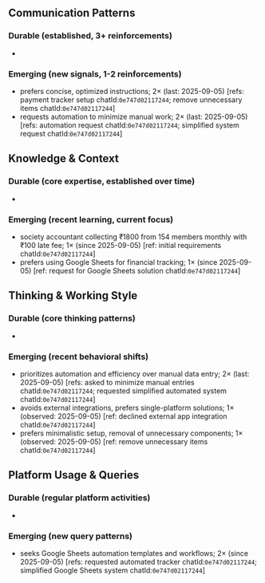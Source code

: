 ## Communication Patterns
### Durable (established, 3+ reinforcements)
- 

### Emerging (new signals, 1-2 reinforcements)
- prefers concise, optimized instructions; 2× (last: 2025-09-05) [refs: payment tracker setup chatId:`0e747d02117244`; remove unnecessary items chatId:`0e747d02117244`]
- requests automation to minimize manual work; 2× (last: 2025-09-05) [refs: automation request chatId:`0e747d02117244`; simplified system request chatId:`0e747d02117244`]

## Knowledge & Context
### Durable (core expertise, established over time)
- 

### Emerging (recent learning, current focus)
- society accountant collecting ₹1800 from 154 members monthly with ₹100 late fee; 1× (since 2025-09-05) [ref: initial requirements chatId:`0e747d02117244`]
- prefers using Google Sheets for financial tracking; 1× (since 2025-09-05) [ref: request for Google Sheets solution chatId:`0e747d02117244`]

## Thinking & Working Style
### Durable (core thinking patterns)
- 

### Emerging (recent behavioral shifts)
- prioritizes automation and efficiency over manual data entry; 2× (last: 2025-09-05) [refs: asked to minimize manual entries chatId:`0e747d02117244`; requested simplified automated system chatId:`0e747d02117244`]
- avoids external integrations, prefers single-platform solutions; 1× (observed: 2025-09-05) [ref: declined external app integration chatId:`0e747d02117244`]
- prefers minimalistic setup, removal of unnecessary components; 1× (observed: 2025-09-05) [ref: remove unnecessary items chatId:`0e747d02117244`]

## Platform Usage & Queries
### Durable (regular platform activities)
- 

### Emerging (new query patterns)
- seeks Google Sheets automation templates and workflows; 2× (since 2025-09-05) [refs: requested automated tracker chatId:`0e747d02117244`; simplified Google Sheets system chatId:`0e747d02117244`]